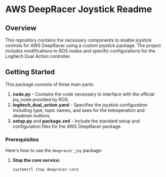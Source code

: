 # AWS DeepRacer Joystick Readme

## Overview

This repository contains the necessary components to enable joystick controls for AWS DeepRacer using a custom joystick package. The project includes modifications to ROS nodes and specific configurations for the Logitech Dual Action controller.

## Getting Started

This package consists of three main parts:

1. **node.py** - Contains the code necessary to interface with the official joy_node provided by ROS.
2. **logitech_dual_action.yaml** - Specifies the joystick configuration including type, topic names, and axes for the teleoperation and deadman buttons.
3. **setup.py** and **package.xml** - Include the standard setup and configuration files for the AWS DeepRacer package.

### Prerequisites

Here's how to use the `deepracer_joy` package:

1. **Stop the core service:**
   ```bash
   systemctl stop deepracer-core
